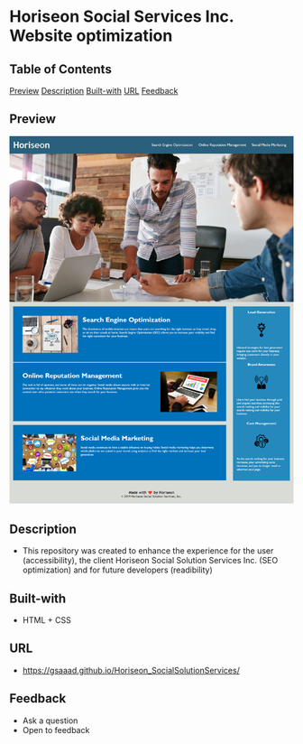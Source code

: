 <!-- UofT module Challenge #1 - SEO optimization, accessbility, readibility-->

# Horiseon Social Services Inc. Website optimization

## Table of Contents

[Preview](#Preview)
[Description](#Description)
[Built-with](#Built-with)
[URL](#URL)
[Feedback](#Feedback)

## Preview

![Screenshot](./assets/images/Horiseon_Preview.png)

## Description

- This repository was created to enhance the experience for the user (accessibility), the client Horiseon Social Solution Services Inc. (SEO optimization) and for future developers (readibility)

## Built-with

- HTML + CSS

## URL

- https://gsaaad.github.io/Horiseon_SocialSolutionServices/

## Feedback

- Ask a question
- Open to feedback
